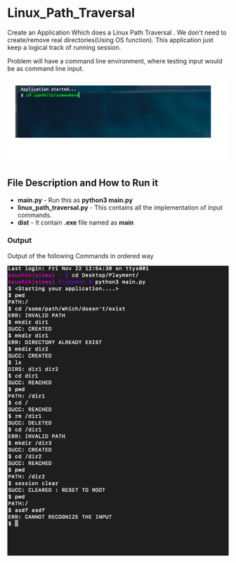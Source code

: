 # Linux_Path_Traversal

Create an Application Which does a Linux Path Traversal . We don't need to create/remove real directories(Using OS function).
This application just keep a logical track of running session.

Problem will have a command line environment, where testing input would be as command line input. 

![alt text](https://github.com/KaushikJais/Linux_Path_Traversal/blob/master/img_demo.png)


## File Description and How to Run it

* **main.py** - Run this as **python3 main.py**
* **linux_path_traversal.py** - This contains all the implementation of input commands.
* **dist** - It contain **.exe** file named as **main**


### Output 


Output of the following Commands in ordered way

![alt text](https://github.com/KaushikJais/Linux_Path_Traversal/blob/master/commands.png)



